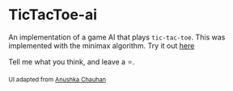 # TicTacToe-ai

An implementation of a game AI that plays `tic-tac-toe`. This was implemented with the minimax algorithm. Try it out [here](https://tictactoe-ai-eight.vercel.app/)

Tell me what you think, and leave a ⭐.

<sub>UI adapted from <a target="_blank" href="https://github.com/anushkachauhxn/vanillajs_tictactoe/tree/main">Anushka Chauhan</a></sub>

